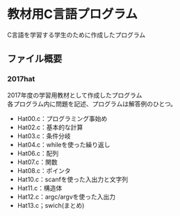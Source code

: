 教材用C言語プログラム
===============
C言語を学習する学生のために作成したプログラム

## ファイル概要

### 2017hat
2017年度の学習用教材として作成したプログラム  
各プログラム内に問題を記述、プログラムは解答例のひとつ。
* Hat00.c：プログラミング事始め
* Hat02.c：基本的な計算
* Hat03.c：条件分岐
* Hat04.c：whileを使った繰り返し
* Hat06.c：配列
* Hat07.c：関数
* Hat08.c：ポインタ
* Hat10.c：scanfを使った入出力と文字列
* Hat11.c：構造体
* Hat12.c：argc/argvを使った入出力
* Hat13.c；swich(まとめ)
